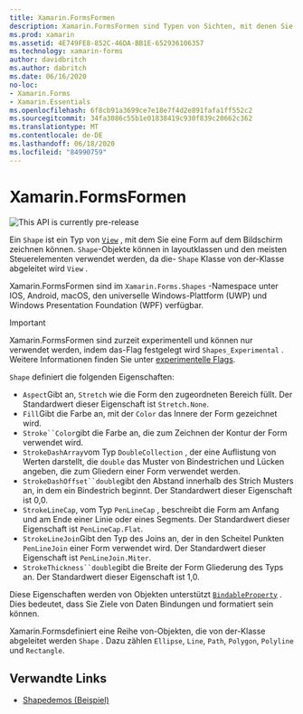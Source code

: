 ```yaml
---
title: Xamarin.FormsFormen
description: Xamarin.FormsFormen sind Typen von Sichten, mit denen Sie Formen auf dem Bildschirm zeichnen können.
ms.prod: xamarin
ms.assetid: 4E749FE8-852C-46DA-BB1E-652936106357
ms.technology: xamarin-forms
author: davidbritch
ms.author: dabritch
ms.date: 06/16/2020
no-loc:
- Xamarin.Forms
- Xamarin.Essentials
ms.openlocfilehash: 6f8cb91a3699ce7e18e7f4d2e891fafa1ff552c2
ms.sourcegitcommit: 34fa3086c55b1e01838419c930f839c20662c362
ms.translationtype: MT
ms.contentlocale: de-DE
ms.lasthandoff: 06/18/2020
ms.locfileid: "84990759"
---
```

# <a name="xamarinforms-shapes"></a>Xamarin.FormsFormen

![](~/media/shared/preview.png "This API is currently pre-release")

Ein `Shape` ist ein Typ von [`View`](xref:Xamarin.Forms.View) , mit dem Sie eine Form auf dem Bildschirm zeichnen können. `Shape`-Objekte können in layoutklassen und den meisten Steuerelementen verwendet werden, da die- `Shape` Klasse von der-Klasse abgeleitet wird `View` .

Xamarin.FormsFormen sind im `Xamarin.Forms.Shapes` -Namespace unter IOS, Android, macOS, den universelle Windows-Plattform (UWP) und Windows Presentation Foundation (WPF) verfügbar.

> [!IMPORTANT]
> Xamarin.FormsFormen sind zurzeit experimentell und können nur verwendet werden, indem das-Flag festgelegt wird `Shapes_Experimental` . Weitere Informationen finden Sie unter [experimentelle Flags](~/xamarin-forms/internals/experimental-flags.md).

`Shape` definiert die folgenden Eigenschaften:

- `Aspect`Gibt an, `Stretch` wie die Form den zugeordneten Bereich füllt. Der Standardwert dieser Eigenschaft ist `Stretch.None`.
- `Fill`Gibt die Farbe an, mit der `Color` das Innere der Form gezeichnet wird.
- `Stroke``Color`gibt die Farbe an, die zum Zeichnen der Kontur der Form verwendet wird.
- `StrokeDashArray`vom Typ `DoubleCollection` , der eine Auflistung von Werten darstellt, die `double` das Muster von Bindestrichen und Lücken angeben, die zum Gliedern einer Form verwendet werden.
- `StrokeDashOffset``double`gibt den Abstand innerhalb des Strich Musters an, in dem ein Bindestrich beginnt. Der Standardwert dieser Eigenschaft ist 0,0.
- `StrokeLineCap`, vom Typ `PenLineCap` , beschreibt die Form am Anfang und am Ende einer Linie oder eines Segments. Der Standardwert dieser Eigenschaft ist `PenLineCap.Flat`.
- `StrokeLineJoin`Gibt den Typ des Joins an, der in den Scheitel Punkten `PenLineJoin` einer Form verwendet wird. Der Standardwert dieser Eigenschaft ist `PenLineJoin.Miter`.
- `StrokeThickness``double`gibt die Breite der Form Gliederung des Typs an. Der Standardwert dieser Eigenschaft ist 1,0.

Diese Eigenschaften werden von Objekten unterstützt [`BindableProperty`](xref:Xamarin.Forms.BindableProperty) . Dies bedeutet, dass Sie Ziele von Daten Bindungen und formatiert sein können.

Xamarin.Formsdefiniert eine Reihe von-Objekten, die von der-Klasse abgeleitet werden `Shape` . Dazu zählen `Ellipse`, `Line`, `Path`, `Polygon`, `Polyline` und `Rectangle`.

## <a name="related-links"></a>Verwandte Links

- [Shapedemos (Beispiel)](https://docs.microsoft.com/samples/xamarin/xamarin-forms-samples/userinterface-shapesdemos/)
